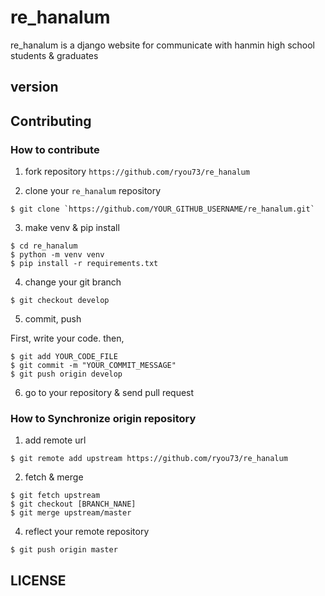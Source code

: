 # re_hanalum

re_hanalum is a django website for communicate with hanmin high school students & graduates

## version

## Contributing

### How to contribute 
1. fork repository `https://github.com/ryou73/re_hanalum`

2. clone your `re_hanalum` repository

```
$ git clone `https://github.com/YOUR_GITHUB_USERNAME/re_hanalum.git`
```

3. make venv & pip install 
```
$ cd re_hanalum
$ python -m venv venv
$ pip install -r requirements.txt
```

4. change your git branch
```
$ git checkout develop
```

5. commit, push

First, write your code. then,

```
$ git add YOUR_CODE_FILE
$ git commit -m "YOUR_COMMIT_MESSAGE"
$ git push origin develop
```

6. go to your repository & send pull request

### How to Synchronize origin repository

1. add remote url
```
$ git remote add upstream https://github.com/ryou73/re_hanalum
```

2. fetch & merge
```
$ git fetch upstream
$ git checkout [BRANCH_NANE]
$ git merge upstream/master
```

4. reflect your remote repository
```
$ git push origin master
```

## LICENSE